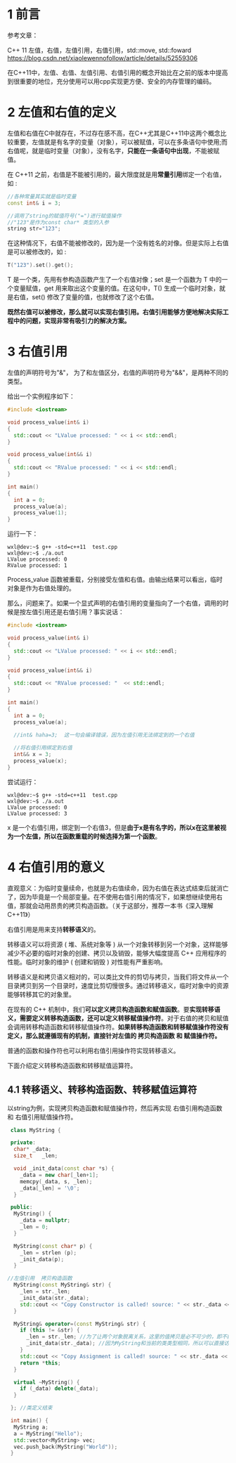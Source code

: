 # 1 前言

参考文章：

C++ 11 左值，右值，左值引用，右值引用，std::move, std::foward     https://blog.csdn.net/xiaolewennofollow/article/details/52559306

在C++11中，左值、右值、左值引用、右值引用的概念开始比在之前的版本中提高到很重要的地位，充分使用可以用cpp实现更方便、安全的内存管理的编码。

# 2 左值和右值的定义

左值和右值在C中就存在，不过存在感不高，在C++尤其是C++11中这两个概念比较重要，左值就是有名字的变量（对象），可以被赋值，可以在多条语句中使用;而右值呢，就是临时变量（对象），没有名字，**只能在一条语句中出现**，不能被赋值。

在 C++11 之前，右值是不能被引用的，最大限度就是用**常量引用**绑定一个右值，如 :

```cpp
//各种常量其实就是临时变量
const int& i = 3;

//调用了string的赋值符号("=")进行赋值操作
//"123"是作为const char* 类型的入参
string str="123";
```

在这种情况下，右值不能被修改的，因为是一个没有姓名的对像。但是实际上右值是可以被修改的，如 :

```cpp
T("123").set().get();
```

T 是一个类，先用有参构造函数产生了一个右值对像；set 是一个函数为 T 中的一个变量赋值，get 用来取出这个变量的值。在这句中，T() 生成一个临时对象，就是右值，set() 修改了变量的值，也就修改了这个右值。

**既然右值可以被修改，那么就可以实现右值引用。右值引用能够方便地解决实际工程中的问题，实现非常有吸引力的解决方案。**

# 3 右值引用

左值的声明符号为"&"， 为了和左值区分，右值的声明符号为"&&"，是两种不同的类型。

给出一个实例程序如下：

```cpp
#include <iostream>

void process_value(int& i) 
{ 
  std::cout << "LValue processed: " << i << std::endl; 
} 

void process_value(int&& i) 
{ 
  std::cout << "RValue processed: " << i << std::endl; 
} 

int main() 
{ 
  int a = 0; 
  process_value(a);
  process_value(1); 
}
```

运行一下：

```
wxl@dev:~$ g++ -std=c++11  test.cpp
wxl@dev:~$ ./a.out 
LValue processed: 0
RValue processed: 1
```

Process_value 函数被重载，分别接受左值和右值。由输出结果可以看出，临时对象是作为右值处理的。

那么，问题来了。如果一个显式声明的右值引用的变量指向了一个右值，调用的时候是按左值引用还是右值引用？事实说话：

```cpp
#include <iostream>

void process_value(int& i) 
{ 
  std::cout << "LValue processed: " << i << std::endl; 
} 

void process_value(int&& i) 
{ 
  std::cout << "RValue processed: "  << std::endl; 
} 

int main() 
{ 
  int a = 0; 
  process_value(a);
  
  //int& haha=3;  这一句会编译错误，因为左值引用无法绑定到的一个右值

  //将右值引用绑定到右值
  int&& x = 3;
  process_value(x); 
}
```

尝试运行：

```
wxl@dev:~$ g++ -std=c++11  test.cpp
wxl@dev:~$ ./a.out 
LValue processed: 0
LValue processed: 3
```

x 是一个右值引用，绑定到一个右值3，但是**由于x是有名字的，所以x在这里被视为一个左值，所以在函数重载的时候选择为第一个函数**。

# 4 右值引用的意义
直观意义：为临时变量续命，也就是为右值续命，因为右值在表达式结束后就消亡了，因为毕竟是一个局部变量。在不使用右值引用的情况下，如果想继续使用右值，那就会动用昂贵的拷贝构造函数。（关于这部分，推荐一本书《深入理解C++11》）

右值引用是用来支持**转移语义**的。

转移语义可以将资源 ( 堆、系统对象等 ) 从一个对象转移到另一个对象，这样能够减少不必要的临时对象的创建、拷贝以及销毁，能够大幅度提高 C++ 应用程序的性能。临时对象的维护 ( 创建和销毁 ) 对性能有严重影响。

转移语义是和拷贝语义相对的，可以类比文件的剪切与拷贝，当我们将文件从一个目录拷贝到另一个目录时，速度比剪切慢很多。通过转移语义，临时对象中的资源能够转移其它的对象里。

在现有的 C++ 机制中，我们**可以定义拷贝构造函数和赋值函数**。要**实现转移语义，需要定义转移构造函数，还可以定义转移赋值操作符**。对于右值的拷贝和赋值会调用转移构造函数和转移赋值操作符。**如果转移构造函数和转移赋值操作符没有定义，那么就遵循现有的机制，直接针对左值的 拷贝构造函数  和  赋值操作符。**

普通的函数和操作符也可以利用右值引用操作符实现转移语义。

下面介绍定义转移构造函数和转移赋值运算符。

## 4.1 转移语义、转移构造函数、转移赋值运算符

以string为例，实现拷贝构造函数和赋值操作符，然后再实现  右值引用构造函数  和  右值引用赋值操作符。

```cpp
 class MyString { 

 private: 
  char* _data; 
  size_t   _len; 

  void _init_data(const char *s) { 
    _data = new char[_len+1]; 
    memcpy(_data, s, _len); 
    _data[_len] = '\0'; 
  } 

 public: 
  MyString() { 
    _data = nullptr; 
    _len = 0; 
  } 

  MyString(const char* p) { 
    _len = strlen (p); 
    _init_data(p); 
  } 

//左值引用  拷贝构造函数
  MyString(const MyString& str) { 
    _len = str._len; 
    _init_data(str._data); 
    std::cout << "Copy Constructor is called! source: " << str._data << std::endl; 
  } 

  MyString& operator=(const MyString& str) { 
    if (this != &str) { 
      _len = str._len; //为了让两个对象脱离关系，这里的值拷贝是必不可少的，即不能共用内存块
      _init_data(str._data); //因为MyString和当前的类类型相同，所以可以直接访问入参的私有变量
    } 
    std::cout << "Copy Assignment is called! source: " << str._data << std::endl; 
    return *this; 
  } 

  virtual ~MyString() { 
    if (_data) delete(_data); 
  } 

 }; //类定义结束

 int main() { 
  MyString a; 
  a = MyString("Hello"); 
  std::vector<MyString> vec; 
  vec.push_back(MyString("World")); 
 }
 ```
